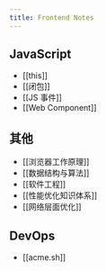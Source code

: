 ```yaml
---
title: Frontend Notes
---
```

## JavaScript

- [[this]]
- [[闭包]]
- [[JS 事件]]
- [[Web Component]]

## 其他

- [[浏览器工作原理]]
- [[数据结构与算法]]
- [[软件工程]]
- [[性能优化知识体系]]
- [[网络层面优化]]

## DevOps

- [[acme.sh]]